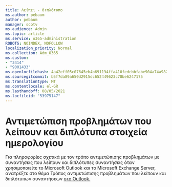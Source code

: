 ```yaml
---
title: Λείπει - διπλότυπο
ms.author: pebaum
author: pebaum
manager: scotv
ms.audience: Admin
ms.topic: article
ms.service: o365-administration
ROBOTS: NOINDEX, NOFOLLOW
localization_priority: Normal
ms.collection: Adm_O365
ms.custom:
- "3414"
- "9001433"
ms.openlocfilehash: 4a42eff05c07645eb4b691134ffa410fedcbbfabe904a74a9827fc4e1934d7a4
ms.sourcegitcommit: b5f7da89a650d2915dc652449623c78be6247175
ms.translationtype: MT
ms.contentlocale: el-GR
ms.lasthandoff: 08/05/2021
ms.locfileid: "53975147"
---
```

# <a name="troubleshooting-missing-and-duplicate-calendar-items"></a>Αντιμετώπιση προβλημάτων που λείπουν και διπλότυπα στοιχεία ημερολογίου

Για πληροφορίες σχετικά με τον τρόπο αντιμετώπισης προβλημάτων με συναντήσεις που λείπουν και διπλότυπες συναντήσεις όταν χρησιμοποιείτε το Microsoft Outlook και το Microsoft Exchange Server, ανατρέξτε στο θέμα Τρόπος αντιμετώπισης προβλημάτων που λείπουν και διπλότυπων συναντήσεων [στο Outlook.](https://support.microsoft.com/help/890436/how-to-troubleshoot-missing-and-duplicate-appointments-in-outlook)